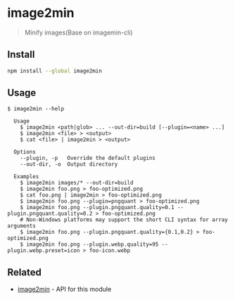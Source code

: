 # image2min

> Minify images(Base on imagemin-cli)

## Install

```sh
npm install --global image2min
```

## Usage

```
$ image2min --help

  Usage
    $ image2min <path|glob> ... --out-dir=build [--plugin=<name> ...]
    $ image2min <file> > <output>
    $ cat <file> | image2min > <output>

  Options
    --plugin, -p   Override the default plugins
    --out-dir, -o  Output directory

  Examples
    $ image2min images/* --out-dir=build
    $ image2min foo.png > foo-optimized.png
    $ cat foo.png | image2min > foo-optimized.png
    $ image2min foo.png --plugin=pngquant > foo-optimized.png
    $ image2min foo.png --plugin.pngquant.quality=0.1 --plugin.pngquant.quality=0.2 > foo-optimized.png
    # Non-Windows platforms may support the short CLI syntax for array arguments
    $ image2min foo.png --plugin.pngquant.quality={0.1,0.2} > foo-optimized.png
    $ image2min foo.png --plugin.webp.quality=95 --plugin.webp.preset=icon > foo-icon.webp
```

## Related

- [image2min](https://github.com/Zachary0476/image2min-cli.git) - API for this module
